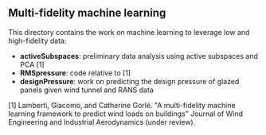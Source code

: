 ## Multi-fidelity machine learning
This directory contains the work on machine learning to leverage low and high-fidelity data:
  - **activeSubspaces**: preliminary data analysis using active subspaces and PCA [1]
  - **RMSpressure**: code relative to [1]
  - **designPressure**: work on predicting the design pressure of glazed panels given wind tunnel and RANS data

[1] Lamberti, Giacomo, and Catherine Gorlé. "A multi-fidelity machine learning framework to predict wind loads on buildings" Journal of Wind Engineering and Industrial Aerodynamics (under review).
